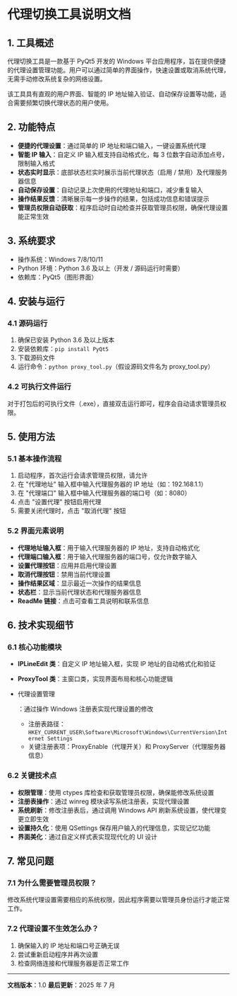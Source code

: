 # 代理切换工具说明文档

## 1. 工具概述

代理切换工具是一款基于 PyQt5 开发的 Windows 平台应用程序，旨在提供便捷的代理设置管理功能。用户可以通过简单的界面操作，快速设置或取消系统代理，无需手动修改系统复杂的网络设置。



该工具具有直观的用户界面、智能的 IP 地址输入验证、自动保存设置等功能，适合需要频繁切换代理状态的用户使用。

## 2. 功能特点

- **便捷的代理设置**：通过简单的 IP 地址和端口输入，一键设置系统代理
- **智能 IP 输入**：自定义 IP 输入框支持自动格式化，每 3 位数字自动添加点号，限制输入格式
- **状态实时显示**：底部状态栏实时展示当前代理状态（启用 / 禁用）及代理服务器信息
- **自动保存设置**：自动记录上次使用的代理地址和端口，减少重复输入
- **操作结果反馈**：清晰展示每一步操作的结果，包括成功信息和错误提示
- **管理员权限自动获取**：程序启动时自动检查并获取管理员权限，确保代理设置能正常生效

## 3. 系统要求

- 操作系统：Windows 7/8/10/11
- Python 环境：Python 3.6 及以上（开发 / 源码运行时需要）
- 依赖库：PyQt5（图形界面）

## 4. 安装与运行

### 4.1 源码运行

1. 确保已安装 Python 3.6 及以上版本
2. 安装依赖库：`pip install PyQt5`
3. 下载源码文件
4. 运行命令：`python proxy_tool.py`（假设源码文件名为 proxy_tool.py）

### 4.2 可执行文件运行

对于打包后的可执行文件（.exe），直接双击运行即可，程序会自动请求管理员权限。

## 5. 使用方法

### 5.1 基本操作流程

1. 启动程序，首次运行会请求管理员权限，请允许
2. 在 "代理地址" 输入框中输入代理服务器的 IP 地址（如：192.168.1.1）
3. 在 "代理端口" 输入框中输入代理服务器的端口号（如：8080）
4. 点击 "设置代理" 按钮启用代理
5. 需要关闭代理时，点击 "取消代理" 按钮

### 5.2 界面元素说明

- **代理地址输入框**：用于输入代理服务器的 IP 地址，支持自动格式化
- **代理端口输入框**：用于输入代理服务器的端口号，仅允许数字输入
- **设置代理按钮**：应用并启用代理设置
- **取消代理按钮**：禁用当前代理设置
- **操作结果区域**：显示最近一次操作的结果信息
- **状态栏**：显示当前代理状态和代理服务器信息
- **ReadMe 链接**：点击可查看工具说明和联系信息

## 6. 技术实现细节

### 6.1 核心功能模块

- **IPLineEdit 类**：自定义 IP 地址输入框，实现 IP 地址的自动格式化和验证

- **ProxyTool 类**：主窗口类，实现界面布局和核心功能逻辑

- 代理设置管理

  ：通过操作 Windows 注册表实现代理设置的修改

  - 注册表路径：`HKEY_CURRENT_USER\Software\Microsoft\Windows\CurrentVersion\Internet Settings`
  - 关键注册表项：ProxyEnable（代理开关）和 ProxyServer（代理服务器信息）

### 6.2 关键技术点

- **权限管理**：使用 ctypes 库检查和获取管理员权限，确保能修改系统设置
- **注册表操作**：通过 winreg 模块读写系统注册表，实现代理设置
- **系统刷新**：修改注册表后，通过调用 Windows API 刷新系统设置，使代理变更立即生效
- **设置持久化**：使用 QSettings 保存用户输入的代理信息，实现记忆功能
- **界面美化**：通过自定义样式表实现现代化的 UI 设计

## 7. 常见问题

### 7.1 为什么需要管理员权限？

修改系统代理设置需要相应的系统权限，因此程序需要以管理员身份运行才能正常工作。

### 7.2 代理设置不生效怎么办？

1. 确保输入的 IP 地址和端口号正确无误
2. 尝试重新启动程序并再次设置
3. 检查网络连接和代理服务器是否正常工作

------



**文档版本**：1.0
**最后更新**：2025 年 7 月